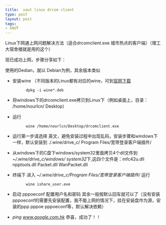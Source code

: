 ```yaml
---
title:  xaut linux drcom client
type: post
layout: post
tags: 
- XAUT
---
```



Linux下网通上网问题解决方法（适合drcomclient.exe 城市热点的客户端）（理工大宿舍楼就是用的这个）

现已成功上网，步骤分享如下：

使用的Dedian，就以 Debian为例，其余版本类似

+ 安装wine （不同版本的Linux都有对应的wine，可到[官网下载](www.winehq.org)

			dpkg -i wine*.deb

+ 将windows下的drcomclient.exe拷贝到Linux下（例如桌面上，目录： /home/nourlcn/
Desktop）
+ 运行

			wine /home/nourlcn/Desktop/drcomclient.exe

+ 运行第一步请选择 英文，避免安装过程中出现乱码，安装步骤和windows下一样，默认安装到 ./.wine/drive_c/
Program Files/宽带登录客户端插件/
+ 从windows下的C盘下windows/system32里面拷贝4个dll文件到 *~/.wine/drive_c/windows/
system32*下,这四个文件是：mfc42u.dll npptools.dll Packet.dll WanPacket.dll

+ 终端下 进入 *~/.wine/drive_c/Program Files/宽带登录客户端插件/* 运行

			wine ishare_user.exe

+ 启动 pppoeconf 配置用户名和密码 其余一般按默认回车就可以了（没有安装pppoeconf的需要先安装配置，我不能上网的情况下，挂在安装盘作为源，安装的ppp pppoe pppoeconf等，默认解决依赖）
+ *ping www.google.com.hk* 恭喜，成功了！！
